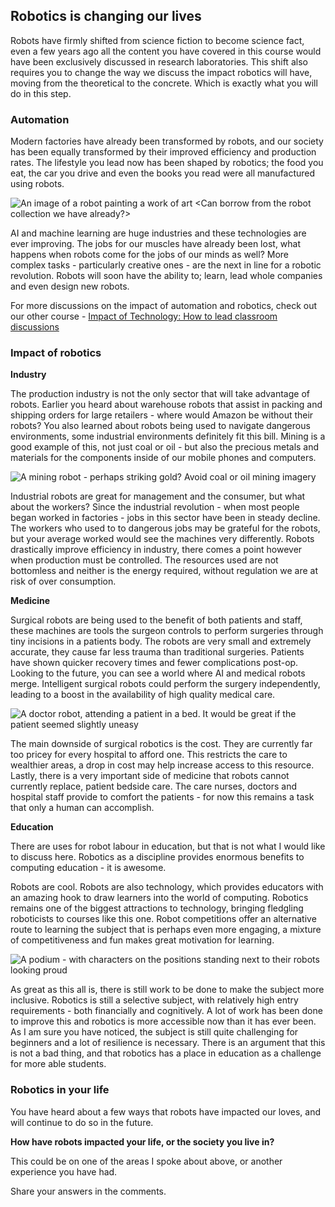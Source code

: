 [comment]: # (
Is this step open? Y/N
If so, short description of this step:
Related links:
Related files:
)

## Robotics is changing our lives

Robots have firmly shifted from science fiction to become science fact, even a few years ago all the content you have covered in this course would have been exclusively discussed in research laboratories. This shift also requires you to change the way we discuss the impact robotics will have, moving from the theoretical to the concrete. Which is exactly what you will do in this step.

### Automation 

Modern factories have already been transformed by robots, and our society has been equally transformed by their improved efficiency and production rates. The lifestyle you lead now has been shaped by robotics; the food you eat, the car you drive and even the books you read were all manufactured using robots. 

![An image of a robot painting a work of art <Can borrow from the robot collection we have already?>]()

AI and machine learning are huge industries and these technologies are ever improving. The jobs for our muscles have already been lost, what happens when robots come for the jobs of our minds as well? More complex tasks - particularly creative ones - are the next in line for a robotic revolution. Robots will soon have the ability to; learn, lead whole companies and even design new robots.

For more discussions on the impact of automation and robotics, check out our other course - [Impact of Technology: How to lead classroom discussions](https://www.futurelearn.com/admin/courses/impact-of-technology/)

### Impact of robotics

**Industry** 

The production industry is not the only sector that will take advantage of robots. Earlier you heard about warehouse robots that assist in packing and shipping orders for large retailers - where would Amazon be without their robots? You also learned about robots being used to navigate dangerous environments, some industrial environments definitely fit this bill. Mining is a good example of this, not just coal or oil - but also the precious metals and materials for the components inside of our mobile phones and computers. 

![A mining robot - perhaps striking gold? Avoid coal or oil mining imagery]()

Industrial robots are great for management and the consumer, but what about the workers? Since the industrial revolution - when most people began worked in factories - jobs in this sector have been in steady decline. The workers who used to to dangerous jobs may be grateful for the robots, but your average worked would see the machines very differently. Robots drastically improve efficiency in industry, there comes a point however when production must be controlled. The resources used are not bottomless and neither is the energy required, without regulation we are at risk of over consumption.

**Medicine** 

Surgical robots are being used to the benefit of both patients and staff, these machines are tools the surgeon controls to perform surgeries through tiny incisions in a patients body. The robots are very small and extremely accurate, they cause far less trauma than traditional surgeries. Patients have shown quicker recovery times and fewer complications post-op. Looking to the future, you can see a world where AI and medical robots merge. Intelligent surgical robots could perform the surgery independently, leading to a boost in the availability of high quality medical care. 

![A doctor robot, attending a patient in a bed. It would be great if the patient seemed slightly uneasy]()

The main downside of surgical robotics is the cost. They are currently far too pricey for every hospital to afford one. This restricts the care to wealthier areas, a drop in cost may help increase access to this resource. Lastly, there is a very important side of medicine that robots cannot currently replace, patient bedside care. The care nurses, doctors and hospital staff provide to comfort the patients - for now this remains a task that only a human can accomplish.

**Education** 

There are uses for robot labour in education, but that is not what I would like to discuss here. Robotics as a discipline provides enormous benefits to computing education - it is awesome. 

Robots are cool. Robots are also technology, which provides educators with an amazing hook to draw learners into the world of computing. Robotics remains one of the biggest attractions to technology, bringing fledgling roboticists to courses like this one. Robot competitions offer an alternative route to learning the subject that is perhaps even more engaging, a mixture of competitiveness and fun makes great motivation for learning.

![A podium - with characters on the positions standing next to their robots looking proud]()

As great as this all is, there is still work to be done to make the subject more inclusive. Robotics is still a selective subject, with relatively high entry requirements - both financially and cognitively. A lot of work has been done to improve this and robotics is more accessible now than it has ever been. As I am sure you have noticed, the subject is still quite challenging for beginners and a lot of resilience is necessary. There is an argument that this is not a bad thing, and that robotics has a place in education as a challenge for more able students.

### Robotics in your life

You have heard about a few ways that robots have impacted our loves, and will continue to do so in the future. 

**How have robots impacted your life, or the society you live in?** 

This could be on one of the areas I spoke about above, or another experience you have had. 

Share your answers in the comments. 
